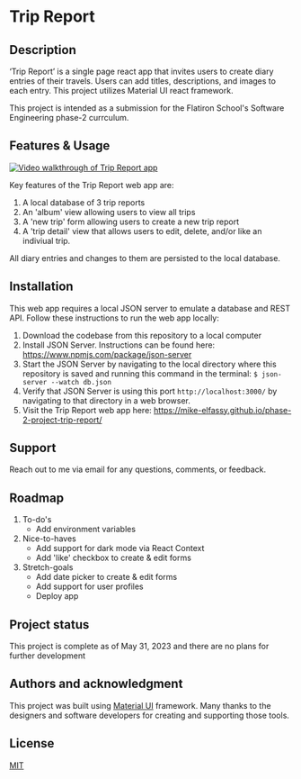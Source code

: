 # Trip Report

## Description

‘Trip Report’ is a single page react app that invites users to create diary entries of their travels. Users can add titles, descriptions, and images to each entry. This project utilizes Material UI react framework.

This project is intended as a submission for the Flatiron School's Software Engineering phase-2 currculum.

## Features & Usage

[![Video walkthrough of Trip Report app](https://cdn.loom.com/sessions/thumbnails/eb6c3e753e574f5d89034763e3c37400-with-play.gif)](https://www.loom.com/share/aeb3f6f303c14931be6a22cfa5430104)

Key features of the Trip Report web app are:
1. A local database of 3 trip reports
2. An 'album' view allowing users to view all trips
3. A 'new trip' form allowing users to create a new trip report
4. A 'trip detail' view that allows users to edit, delete, and/or like an indiviual trip.

All diary entries and changes to them are persisted to the local database.

## Installation

This web app requires a local JSON server to emulate a database and REST API. Follow these instructions to run the web app locally:
1. Download the codebase from this repository to a local computer
2. Install JSON Server. Instructions can be found here: https://www.npmjs.com/package/json-server
3. Start the JSON Server by navigating to the local directory where this repository is saved and running this command in the terminal: `$ json-server --watch db.json`
4. Verify that JSON Server is using this port `http://localhost:3000/` by navigating to that directory in a web browser.
5. Visit the Trip Report web app here: https://mike-elfassy.github.io/phase-2-project-trip-report/

## Support

Reach out to me via email for any questions, comments, or feedback. 

## Roadmap

1. To-do's
    * Add environment variables
2. Nice-to-haves
    * Add support for dark mode via React Context
    * Add 'like' checkbox to create & edit forms 
3. Stretch-goals
    * Add date picker to create & edit forms
    * Add support for user profiles
    * Deploy app


## Project status

This project is complete as of May 31, 2023 and there are no plans for further development

## Authors and acknowledgment

This project was built using [Material UI](https://mui.com/) framework. Many thanks to the designers and software developers for creating and supporting those tools.

## License

[MIT](https://choosealicense.com/licenses/mit/)